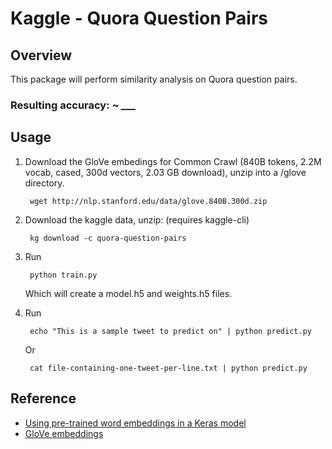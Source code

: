 # Kaggle - Quora Question Pairs

## Overview
This package will perform similarity analysis on Quora question pairs.

### Resulting accuracy: *~ ___*

## Usage

1. Download the GloVe embedings for Common Crawl (840B tokens, 2.2M vocab, cased, 300d vectors, 2.03 GB download), unzip into a /glove directory.
        
        wget http://nlp.stanford.edu/data/glove.840B.300d.zip
        
2. Download the kaggle data, unzip: (requires kaggle-cli)

        kg download -c quora-question-pairs

3. Run 

        python train.py

    Which will create a model.h5 and weights.h5 files.
4. Run 

        echo "This is a sample tweet to predict on" | python predict.py
    Or
        
        cat file-containing-one-tweet-per-line.txt | python predict.py
        
## Reference
* [Using pre-trained word embeddings in a Keras model](https://blog.keras.io/using-pre-trained-word-embeddings-in-a-keras-model.html)
* [GloVe embeddings](http://nlp.stanford.edu/projects/glove/)
